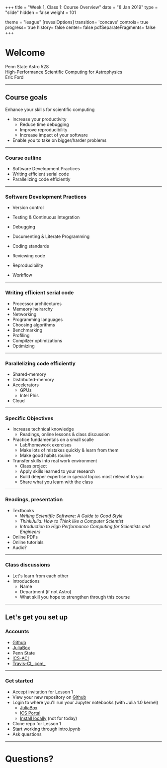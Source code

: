 +++
title = "Week 1, Class 1:  Course Overview"
date = "8 Jan 2019"
type = "slide"
hidden = false
weight = 101

theme = "league"
[revealOptions]
transition= 'concave'
controls= true
progress= true
history= false
center= false 
pdfSeparateFragments= false
+++

# Welcome
Penn State Astro 528 <br>
High-Performance Scientific Computing for Astrophysics <br>
Eric Ford

---
## Course goals

Enhance your skills for scientific computing
- Increase your productivity
   + Reduce time debugging
   + Improve reproducibility 
   + Increase impact of your software
- Enable you to take on bigger/harder problems
  
---
### Course outline

- Software Development Practices
- Writing efficient serial code
- Parallelizing code efficiently
___
### Software Development Practices
- Version control 
<!-- .element: class="fragment" -->
- Testing & Continuous Integration 
<!-- .element: class="fragment" -->
- Debugging 
<!-- .element: class="fragment" -->
- Documenting & Literate Programming 
<!-- .element: class="fragment" -->
- Coding standards 
<!-- .element: class="fragment" -->
- Reviewing code 
<!-- .element: class="fragment" -->
- Reproducibility
<!-- .element: class="fragment" -->
- Workflow
<!-- .element: class="fragment" -->
___
### Writing efficient serial code
- Processor architectures
- Memeory heirarchy
- Networking  
- Programming languages
- Choosing algorithms
- Benchmarking
- Profiling
- Compilzer optimizations
- Optimizing
___
### Parallelizing code efficiently
- Shared-memory 
- Distributed-memory
- Accelerators
   + GPUs
   + Intel Phis
- Cloud

---
### Specific Objectives

- Increase technical knowledge 
    + Readings, online lessons & class discussion
- Practice fundamentals on a small scalle
    + Lab/homework exercises
    + Make lots of mistakes quickly & learn from them 
    + Make good habits rouine
- Transfer skills into real work environment
    + Class project
    + Apply skills learned to your research
    + Build deeper expertise in special topics most relevant to you
    + Share what you learn with the class
___
### Readings, presentation
- Textbooks
   + _Writing Scientific Software: A Guide to Good Style_
   + _ThinkJulia: How to Think like a Computer Scientist_
   + _Introduction to High Performance Computing for Scientists and Engineers_
- Online PDFs 
- Online tutorials 
- Audio?
___
### Class discussions
- Let's learn from each other
- Introductions
   + Name
   + Department (if not Astro)
   + What skill you hope to strengthen through this course
---

## Let's get you set up
### Accounts
- [Github](https://github.com)
- [JuliaBox](https://juliabox.com)
- Penn State
- [ICS-ACI](https://ics.psu.edu/computing-services/account-setup/)
- [Travis-CI_.com_](https://travis-ci.com/)
___
### Get started
- Accept invitation for Lesson 1
- View your new repository on [Github](https://github.com)
- Login to where you'll run your Jupyter notebooks (with Julia 1.0 kernel)
   + [JuliaBox](https://juliabox.com)
   + [ICS Portal](http://portal.aci.ics.psu.edu/)
   + [Install locally](https://julialang.org/downloads) (not for today)
- Clone repo for Lesson 1
- Start working through intro.ipynb
- Ask questions

---

# Questions?

